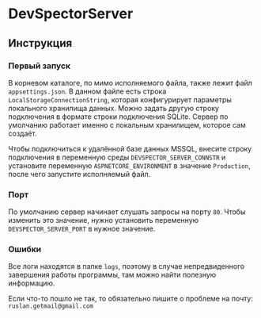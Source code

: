 # DevSpectorServer

## Инструкция

### Первый запуск
В корневом каталоге, по мимо исполняемого файла, также лежит файл `appsettings.json`.
В данном файле есть строка `LocalStorageConnectionString`, которая конфигурирует параметры локального хранилища данных. Можно задать другую строку подключения в формате строки подключения SQLite. Сервер по умолчанию работает именно с локальным хранилищем, которое сам создаёт.

Чтобы подключиться к удалённой базе данных MSSQL, внесите строку подключения в переменную среды
`DEVSPECTOR_SERVER_CONNSTR` и установите переменную `ASPNETCORE_ENVIRONMENT` в значение `Production`, после чего запустите исполняемый файл.

### Порт
По умолчанию сервер начинает слушать запросы на порту `80`. Чтобы изменить это значение, нужно
установить переменную `DEVSPECTOR_SERVER_PORT` в нужное значение.

### Ошибки
Все логи находятся в папке `logs`, поэтому в случае непредвиденного завершения работы программы,
там можно найти полезную информацию.

Если что-то пошло не так, то обязательно пишите о проблеме на почту: `ruslan.getmail@gmail.com`
